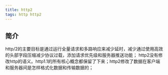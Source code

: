 ```yaml
---
title: http2
tags: http http2
---
```

##  简介
http/2的主要目标是通过运行全量请求和多路响应来减少延时，减少通过使用高效的头部字段压缩减少协议过载，添加请求优先级和服务器推送功能；
http2没有修改http的语义。http1.1的所有核心概念都保留了下来；http2修改了数据在客户端和服务器间是怎样格式化数据和传输数据的；